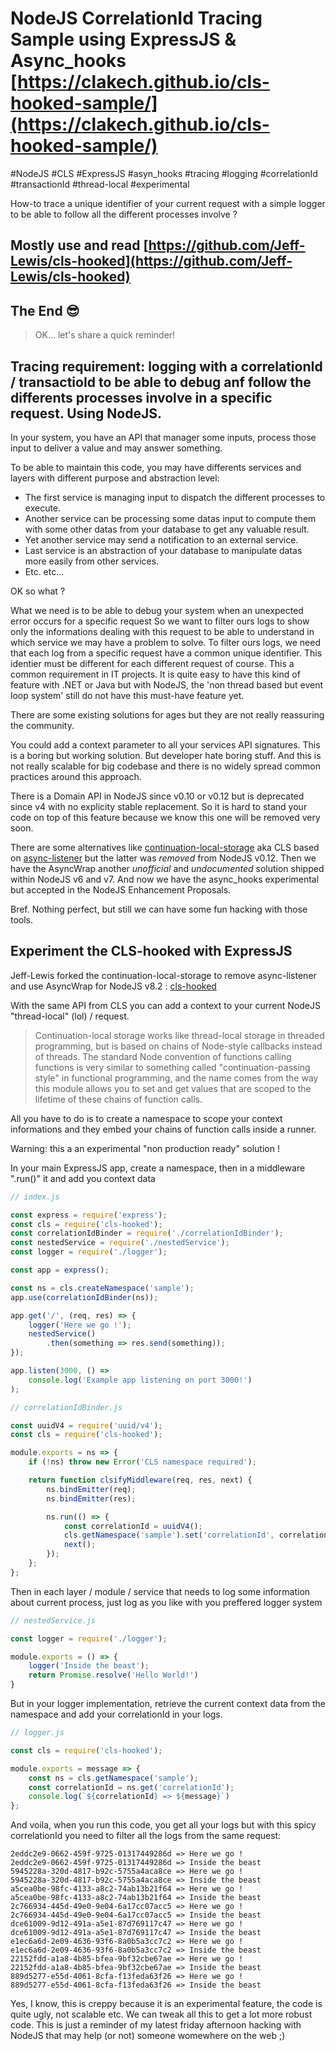 # NodeJS CorrelationId Tracing Sample using ExpressJS & Async_hooks [https://clakech.github.io/cls-hooked-sample/](https://clakech.github.io/cls-hooked-sample/)

\#NodeJS #CLS #ExpressJS #asyn_hooks #tracing #logging #correlationId #transactionId #thread-local #experimental

How-to trace a unique identifier of your current request with a simple logger to be able to follow all the different processes involve ?

## Mostly use and read [https://github.com/Jeff-Lewis/cls-hooked](https://github.com/Jeff-Lewis/cls-hooked)

## The End 😎

> OK... let's share a quick reminder!

## Tracing requirement: logging with a correlationId / transactioId to be able to debug anf follow the differents processes involve in a specific request. Using NodeJS.

In your system, you have an API that manager some inputs, process those input to deliver a value and may answer something.

To be able to maintain this code, you may have differents services and layers with different purpose and abstraction level:

* The first service is managing input to dispatch the different processes to execute.
* Another service can be processing some datas input to compute them with some other datas from your database to get any valuable result.
* Yet another service may send a notification to an external service.
* Last service is an abstraction of your database to manipulate datas more easily from other services.
* Etc. etc...

OK so what ?

What we need is to be able to debug your system when an unexpected error occurs for a specific request
So we want to filter ours logs to show only the informations dealing with this request to be able to understand in which service we may have a problem to solve.
To filter ours logs, we need that each log from a specific request have a common unique identifier. This identier must be different for each different request of course.
This a common requirement in IT projects. It is quite easy to have this kind of feature with .NET or Java but with NodeJS, the 'non thread based but event loop system' still do not have this must-have feature yet.

There are some existing solutions for ages but they are not really reassuring the community.

You could add a context parameter to all your services API signatures. This is a boring but working solution. But developer hate boring stuff. And this is not really scalable for big codebase and there is no widely spread common practices around this approach.

There is a Domain API in NodeJS since v0.10 or v0.12 but is deprecated since v4 with no explicity stable replacement. So it is hard to stand your code on top of this feature because we know this one will be removed very soon.

There are some alternatives like [continuation-local-storage](https://github.com/othiym23/node-continuation-local-storage) aka CLS based on [async-listener](https://github.com/othiym23/async-listener) but the latter was *removed* from NodeJS v0.12.
Then we have the AsyncWrap another *unofficial* and *undocumented* solution shipped within NodeJS v6 and v7.
And now we have the async_hooks experimental but accepted in the NodeJS Enhancement Proposals. 

Bref. Nothing perfect, but still we can have some fun hacking with those tools.

## Experiment the CLS-hooked with ExpressJS

Jeff-Lewis forked the continuation-local-storage to remove async-listener and use AsyncWrap for NodeJS <v8 or async_hooks for NodeJS >v8.2 : [cls-hooked](https://github.com/Jeff-Lewis/cls-hooked)

With the same API from CLS you can add a context to your current NodeJS "thread-local" (lol) / request.

> Continuation-local storage works like thread-local storage in threaded programming, but is based on chains of Node-style callbacks instead of threads. The standard Node convention of functions calling functions is very similar to something called "continuation-passing style" in functional programming, and the name comes from the way this module allows you to set and get values that are scoped to the lifetime of these chains of function calls.

All you have to do is to create a namespace to scope your context informations and they embed your chains of function calls inside a runner.

Warning: this a an experimental "non production ready" solution !

In your main ExpressJS app, create a namespace, then in a middleware ".run()" it and add you context data

```javascript
// index.js

const express = require('express');
const cls = require('cls-hooked');
const correlationIdBinder = require('./correlationIdBinder');
const nestedService = require('./nestedService');
const logger = require('./logger');

const app = express();

const ns = cls.createNamespace('sample');
app.use(correlationIdBinder(ns));

app.get('/', (req, res) => {
    logger('Here we go !');
    nestedService()
        .then(something => res.send(something));
});

app.listen(3000, () =>
    console.log('Example app listening on port 3000!')
);
```

```javascript
// correlationIdBinder.js

const uuidV4 = require('uuid/v4');
const cls = require('cls-hooked');

module.exports = ns => {
    if (!ns) throw new Error('CLS namespace required');

    return function clsifyMiddleware(req, res, next) {
        ns.bindEmitter(req);
        ns.bindEmitter(res);

        ns.run(() => {
            const correlationId = uuidV4();
            cls.getNamespace('sample').set('correlationId', correlationId);
            next();
        });
    };
};
```

Then in each layer / module / service that needs to log some information about current process, just log as you like with you preffered logger system

```javascript
// nestedService.js 

const logger = require('./logger');

module.exports = () => {
    logger('Inside the beast');    
    return Promise.resolve('Hello World!')
}
```

But in your logger implementation, retrieve the current context data from the namespace and add your correlationId in your logs.

```javascript
// logger.js 

const cls = require('cls-hooked');

module.exports = message => {
    const ns = cls.getNamespace('sample');
    const correlationId = ns.get('correlationId');
    console.log(`${correlationId} => ${message}`)
};
```

And voila, when you run this code, you get all your logs but with this spicy correlationId you need to filter all the logs from the same request:

``` 
2eddc2e9-0662-459f-9725-01317449286d => Here we go !
2eddc2e9-0662-459f-9725-01317449286d => Inside the beast
5945228a-320d-4817-b92c-5755a4aca8ce => Here we go !
5945228a-320d-4817-b92c-5755a4aca8ce => Inside the beast
a5cea0be-98fc-4133-a8c2-74ab13b21f64 => Here we go !
a5cea0be-98fc-4133-a8c2-74ab13b21f64 => Inside the beast
2c766934-445d-49e0-9e04-6a17cc07acc5 => Here we go !
2c766934-445d-49e0-9e04-6a17cc07acc5 => Inside the beast
dce61009-9d12-491a-a5e1-87d769117c47 => Here we go !
dce61009-9d12-491a-a5e1-87d769117c47 => Inside the beast
e1ec6a6d-2e09-4636-93f6-8a0b5a3cc7c2 => Here we go !
e1ec6a6d-2e09-4636-93f6-8a0b5a3cc7c2 => Inside the beast
22152fdd-a1a8-4b85-bfea-9bf32cbe67ae => Here we go !
22152fdd-a1a8-4b85-bfea-9bf32cbe67ae => Inside the beast
889d5277-e55d-4061-8cfa-f13feda63f26 => Here we go !
889d5277-e55d-4061-8cfa-f13feda63f26 => Inside the beast
```

Yes, I know, this is creppy because it is an experimental feature, the code is quite ugly, not scalable etc. We can tweak all this to get a lot more robust code. This is just a reminder of my latest friday afternoon hacking with NodeJS that may help  (or not) someone womewhere on the web ;)
